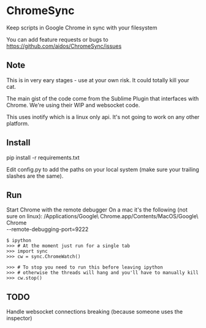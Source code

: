 
# ChromeSync
Keep scripts in Google Chrome in sync with your filesystem

You can add feature requests or bugs to https://github.com/aidos/ChromeSync/issues


## Note
This is in very eary stages - use at your own risk. It could totally
kill your cat.

The main gist of the code come from the Sublime Plugin that interfaces
with Chrome. We're using their WIP and websocket code.

This uses inotify which is a linux only api. It's not going to work on any
other platform.


## Install
pip install -r requirements.txt

Edit config.py to add the paths on your local system (make sure your trailing
slashes are the same).


## Run
Start Chrome with the remote debugger
On a mac it's the following (not sure on linux):
/Applications/Google\ Chrome.app/Contents/MacOS/Google\ Chrome \
--remote-debugging-port=9222

    $ ipython
    >>> # At the moment just run for a single tab
    >>> import sync
    >>> cw = sync.ChromeWatch()
    
    >>> # To stop you need to run this before leaving ipython
    >>> # otherwise the threads will hang and you'll have to manually kill
    >>> cw.stop()


## TODO
Handle websocket connections breaking (because someone uses the inspector)

